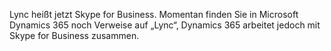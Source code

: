 Lync heißt jetzt Skype for Business. Momentan finden Sie in Microsoft Dynamics 365 noch Verweise auf „Lync“, Dynamics 365 arbeitet jedoch mit Skype for Business zusammen.